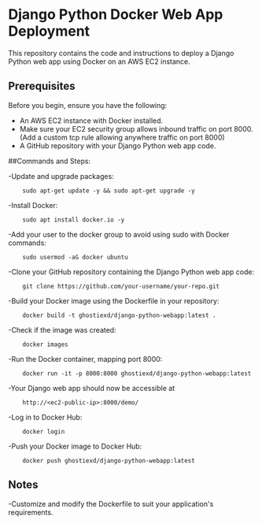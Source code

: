 # Django Python Docker Web App Deployment

This repository contains the code and instructions to deploy a Django Python web app using Docker on an AWS EC2 instance.

## Prerequisites

Before you begin, ensure you have the following:

- An AWS EC2 instance with Docker installed.
- Make sure your EC2 security group allows inbound traffic on port 8000. (Add a custom tcp rule allowing anywhere traffic on port 8000)
- A GitHub repository with your Django Python web app code.

##Commands and Steps:

-Update and upgrade packages:

```
    sudo apt-get update -y && sudo apt-get upgrade -y
```
-Install Docker:

```
    sudo apt install docker.io -y
```
-Add your user to the docker group to avoid using sudo with Docker commands:

```
    sudo usermod -aG docker ubuntu
```
-Clone your GitHub repository containing the Django Python web app code:

```
    git clone https://github.com/your-username/your-repo.git
```
-Build your Docker image using the Dockerfile in your repository:

```
    docker build -t ghostiexd/django-python-webapp:latest .
```
-Check if the image was created:

```
    docker images
```
-Run the Docker container, mapping port 8000:

```
    docker run -it -p 8000:8000 ghostiexd/django-python-webapp:latest
```
-Your Django web app should now be accessible at

```
    http://<ec2-public-ip>:8000/demo/
```
-Log in to Docker Hub:

```
    docker login
```
-Push your Docker image to Docker Hub:

```
    docker push ghostiexd/django-python-webapp:latest
```
## Notes

-Customize and modify the Dockerfile to suit your application's requirements.
